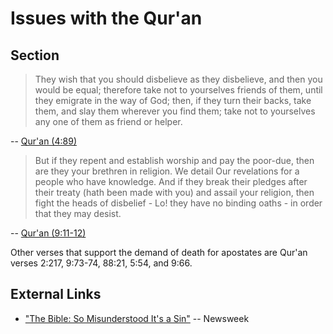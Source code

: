 Issues with the Qur'an
================================================================================


Section
--------------------------------------------------------------------------------

>   They wish that you should disbelieve as they disbelieve, and 
>   then you would be equal; therefore take not to yourselves friends of them, until 
>   they emigrate in the way of God; then, if they turn their backs, take them, and 
>   slay them wherever you find them; take not to yourselves any one of them as 
>   friend or helper.

-- [Qur'an (4:89)](http://quran.com/4/89)

>   But if they repent and establish worship and pay the 
>   poor-due, then are they your brethren in religion. We detail Our revelations for 
>   a people who have knowledge. And if they break their pledges after their treaty 
>   (hath been made with you) and assail your religion, then fight the heads of 
>   disbelief - Lo! they have no binding oaths - in order that they may 
>   desist.

-- [Qur'an (9:11-12)](http://quran.com/9/11-12)

Other verses that support the demand of death for apostates are Qur'an verses 2:217, 9:73-74, 88:21, 5:54, and 9:66.



External Links
--------------------------------------------------------------------------------

-   ["The Bible: So Misunderstood It's a Sin"](http://www.newsweek.com/2015/01/02/thats-not-what-bible-says-294018.html) -- Newsweek


